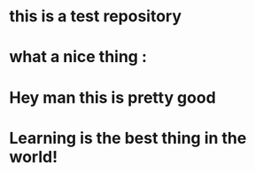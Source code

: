 # this is a test repository
# what a nice thing :
# Hey man this is pretty good
# Learning is the best thing in the world!
